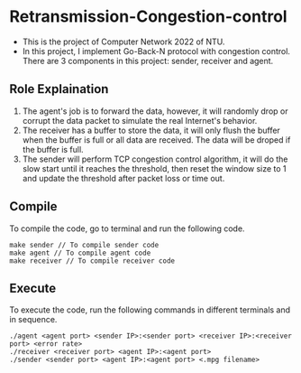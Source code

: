 # Retransmission-Congestion-control
- This is the project of Computer Network 2022 of NTU.
- In this project, I implement Go-Back-N protocol with congestion control. 
There are 3 components in this project: sender, receiver and agent.
## Role Explaination
1. The agent's job is to forward the data, however, it will randomly drop or corrupt the data packet to simulate the real Internet's behavior. 
2. The receiver has a buffer to store the data, it will only flush the buffer when the buffer is full or all data are received. The data will be droped if the buffer is full.
3. The sender will perform TCP congestion control algorithm, it will do the slow start until it reaches the threshold, 
then reset the window size to 1 and update the threshold after packet loss or time out.
## Compile
To compile the code, go to terminal and run the following code.
```
make sender // To compile sender code
make agent // To compile agent code
make receiver // To compile receiver code
```

## Execute
To execute the code, run the following commands in different terminals and in sequence.
```
./agent <agent port> <sender IP>:<sender port> <receiver IP>:<receiver port> <error rate>
./receiver <receiver port> <agent IP>:<agent port>
./sender <sender port> <agent IP>:<agent port> <.mpg filename>
```

